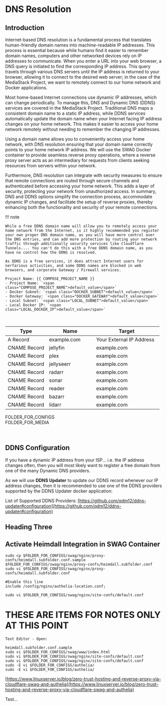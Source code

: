 # DNS Resolution

## Introduction

Internet-based DNS resolution is a fundamental process that translates human-friendly domain names into machine-readable IP addresses. This process is essential because while humans find it easier to remember domain names, computers and other networked devices rely on IP addresses to communicate. When you enter a URL into your web browser, a DNS query is initiated to find the corresponding IP address. This query travels through various DNS servers until the IP address is returned to your browser, allowing it to connect to the desired web server; in the case of the MediaStack Project, we want to remotely connect to our home network and Docker applications.

Most home-based Internet connections use dynamic IP addresses, which can change periodically. To manage this, DNS and Dynamic DNS (DDNS) services are covered in the MediaStack Project. Traditional DNS maps a consistent domain name to a static IP address, while DDNS services automatically update the domain name when your Internet facing IP address changes on your home network. This makes it easier to access your home network remotely without needing to remember the changing IP addresses.

Using a domain name allows you to conveniently access your home network, with DNS resolution ensuring that your domain name correctly points to your home network IP address. We will use the SWAG Docker container to provide seamless reverse proxy operations, where a reverse proxy server acts as an intermediary for requests from clients seeking resources from servers within your network.

Furthermore, DNS resolution can integrate with security measures to ensure that remote connections are routed through secure channels and authenticated before accessing your home network. This adds a layer of security, protecting your network from unauthorized access. In summary, DNS and DDNS options simplify the connection process, accommodate dynamic IP changes, and facilitate the setup of reverse proxies, thereby enhancing both the functionality and security of your remote connections.

!!! note

    While a free DDNS domain name will allow you to remotely access your home network from the Internet, is it highly recommended you register your own proper DNS domain name, as you will have more control over the DNS entries, and can add more protection by routing your network traffic through additionally security services like Cloudflare Tunnels.... You can't do this with a free DDNS domain name, as you have no control how the DDNS is resolved.

    As DDNS is a free services, it does attract Internet users for nerfarious activities, and some DDNS names are blocked in web browsers, and corporate Gateway / Firewall services.
    

```
Project Name: {{ COMPOSE_PROJECT_NAME }}  
- Project Name: `<span class="COMPOSE_PROJECT_NAME">default_value</span>`
- Docker Subnet: `<span class="DOCKER_SUBNET">default_value</span>`
- Docker Gateway: `<span class="DOCKER_GATEWAY">default_value</span>`
- Local Subnet: `<span class="LOCAL_SUBNET">default_value</span>`
- Local Docker IP: `<span class="LOCAL_DOCKER_IP">default_value</span>`
```

</br>

| <center>Type</center> | <center>Name</center> | <center>Target</center> |  
|---------------|-------------|----------------|  
| A Record &nbsp; &nbsp; &nbsp; &nbsp; &nbsp; | example.com &nbsp; &nbsp; &nbsp; &nbsp; | Your External IP Address &nbsp; |  
| CNAME Record    | jellyfin | example.com |  
| CNAME Record    | plex | example.com |  
| CNAME Record    | jellyseerr | example.com |  
| CNAME Record    | radarr | example.com |  
| CNAME Record    | sonar | example.com |  
| CNAME Record    | reader | example.com |  
| CNAME Record    | bazarr | example.com |  
| CNAME Record    | lidarr | example.com |  

FOLDER_FOR_CONFIGS  
FOLDER_FOR_MEDIA

</br>

## DDNS Configuration

If you have a dynamic IP address from your ISP... i.e. the IP address changes often, then you will most likely want to register a free domain from one of the many Dynamic DNS providers.

As we will use **DDNS Updater** to update our DDNS record whenever our IP address changes, then it is recommended to use one of the DDNS providers supported by the DDNS Updater docker application:

List of Supported DDNS Providers: [https://github.com/qdm12/ddns-updater#configuration](https://github.com/qdm12/ddns-updater#configuration)




## Heading Three






## Activate Heimdall Integration in SWAG Container
```
sudo cp $FOLDER_FOR_CONFIGS/swag/nginx/proxy-confs/heimdall.subfolder.conf.sample $FOLDER_FOR_CONFIGS/swag/nginx/proxy-confs/heimdall.subfolder.conf
sudo vi $FOLDER_FOR_CONFIGS/swag/nginx/proxy-confs/heimdall.subfolder.conf

#Enable this line
include /config/nginx/authelia-location.conf;

sudo vi $FOLDER_FOR_CONFIGS/swag/nginx/site-confs/default.conf

```


# THESE ARE ITEMS FOR NOTES ONLY AT THIS POINT

```
Text Editor - Open: 

heimdall.subfolder.conf.sample
sudo vi $FOLDER_FOR_CONFIGS/swag/www/index.html
sudo vi $FOLDER_FOR_CONFIGS/swag/nginx/site-confs/default.conf
sudo vi $FOLDER_FOR_CONFIGS/swag/nginx/site-confs/default.conf
sudo -E vi $FOLDER_FOR_CONFIGS/authelia/
sudo -E vi $FOLDER_FOR_CONFIGS/authelia/

```


[https://www.linuxserver.io/blog/zero-trust-hosting-and-reverse-proxy-via-cloudflare-swag-and-authelia](https://www.linuxserver.io/blog/zero-trust-hosting-and-reverse-proxy-via-cloudflare-swag-and-authelia)

Test...

